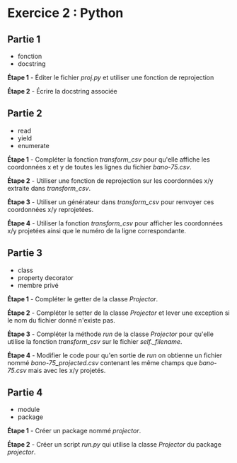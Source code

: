 Exercice 2 : Python
===================


Partie 1
--------

- fonction
- docstring


**Étape 1** - Éditer le fichier *proj.py* et utiliser une fonction de
              reprojection

**Étape 2** - Écrire la docstring associée


Partie 2
--------

- read
- yield
- enumerate


**Étape 1** - Compléter la fonction *transform_csv* pour qu'elle affiche les
              coordonnées x et y de toutes les lignes du fichier *bano-75.csv*.

**Étape 2** - Utiliser une fonction de reprojection sur les coordonnées x/y
              extraite dans *transform_csv*.

**Étape 3** - Utiliser un générateur dans *transform_csv* pour renvoyer ces
              coordonnées x/y reprojetées.

**Étape 4** - Utiliser la fonction *transform_csv* pour afficher les
              coordonnées x/y projetées ainsi que le numéro de la ligne
              correspondante.


Partie 3
--------

- class
- property decorator
- membre privé


**Étape 1** - Compléter le getter de la classe *Projector*.

**Étape 2** - Compléter le setter de la classe *Projector* et lever une exception
              si le nom du fichier donné n'existe pas.

**Étape 3** - Compléter la méthode *run* de la classe *Projector* pour qu'elle
              utilise la fonction *transform_csv* sur le fichier *self._filename*.

**Étape 4** - Modifier le code pour qu'en sortie de *run* on obtienne un fichier
              nommé *bano-75_projected.csv* contenant les même champs que
              *bano-75.csv* mais avec les x/y projetés.


Partie 4
--------

- module
- package


**Étape 1** - Créer un package nommé *projector*.

**Étape 2** - Créer un script *run.py* qui utilise la classe *Projector*
              du package *projector*.
